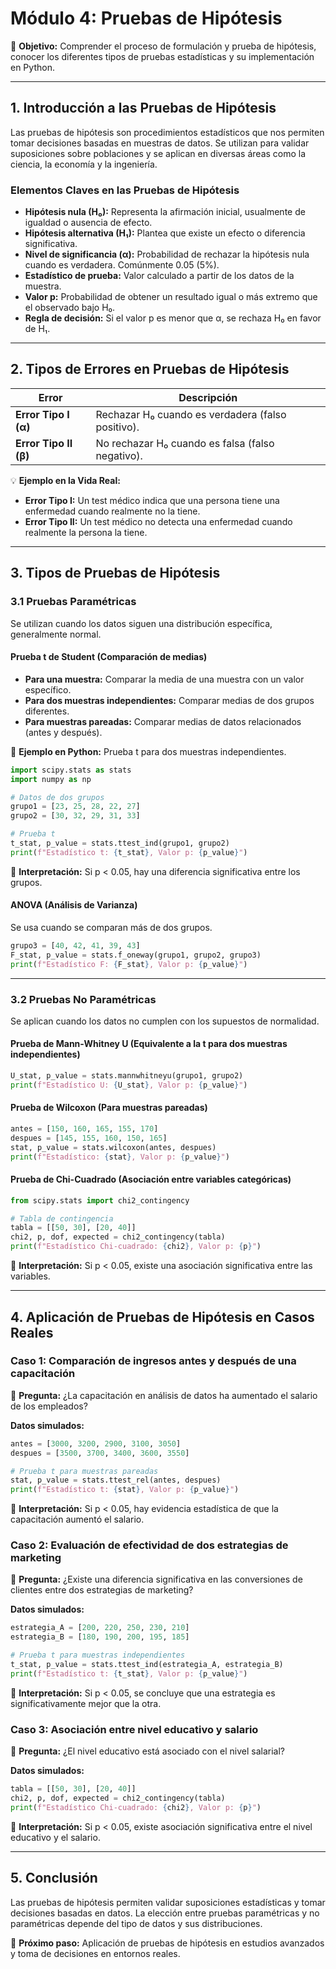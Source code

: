 # **Módulo 4: Pruebas de Hipótesis**

📌 **Objetivo:** Comprender el proceso de formulación y prueba de hipótesis, conocer los diferentes tipos de pruebas estadísticas y su implementación en Python.

---

## **1. Introducción a las Pruebas de Hipótesis**
Las pruebas de hipótesis son procedimientos estadísticos que nos permiten tomar decisiones basadas en muestras de datos. Se utilizan para validar suposiciones sobre poblaciones y se aplican en diversas áreas como la ciencia, la economía y la ingeniería.

### **Elementos Claves en las Pruebas de Hipótesis**
- **Hipótesis nula (H₀):** Representa la afirmación inicial, usualmente de igualdad o ausencia de efecto.
- **Hipótesis alternativa (H₁):** Plantea que existe un efecto o diferencia significativa.
- **Nivel de significancia (α):** Probabilidad de rechazar la hipótesis nula cuando es verdadera. Comúnmente 0.05 (5%).
- **Estadístico de prueba:** Valor calculado a partir de los datos de la muestra.
- **Valor p:** Probabilidad de obtener un resultado igual o más extremo que el observado bajo H₀.
- **Regla de decisión:** Si el valor p es menor que α, se rechaza H₀ en favor de H₁.

---

## **2. Tipos de Errores en Pruebas de Hipótesis**

| Error | Descripción |
|-------|-------------|
| **Error Tipo I (α)** | Rechazar H₀ cuando es verdadera (falso positivo). |
| **Error Tipo II (β)** | No rechazar H₀ cuando es falsa (falso negativo). |

💡 **Ejemplo en la Vida Real:**
- **Error Tipo I:** Un test médico indica que una persona tiene una enfermedad cuando realmente no la tiene.
- **Error Tipo II:** Un test médico no detecta una enfermedad cuando realmente la persona la tiene.

---

## **3. Tipos de Pruebas de Hipótesis**
### **3.1 Pruebas Paramétricas**
Se utilizan cuando los datos siguen una distribución específica, generalmente normal.

#### **Prueba t de Student** (Comparación de medias)
- **Para una muestra:** Comparar la media de una muestra con un valor específico.
- **Para dos muestras independientes:** Comparar medias de dos grupos diferentes.
- **Para muestras pareadas:** Comparar medias de datos relacionados (antes y después).

🔹 **Ejemplo en Python:** Prueba t para dos muestras independientes.
```python
import scipy.stats as stats
import numpy as np

# Datos de dos grupos
grupo1 = [23, 25, 28, 22, 27]
grupo2 = [30, 32, 29, 31, 33]

# Prueba t
t_stat, p_value = stats.ttest_ind(grupo1, grupo2)
print(f"Estadístico t: {t_stat}, Valor p: {p_value}")
```

📌 **Interpretación:** Si p < 0.05, hay una diferencia significativa entre los grupos.

#### **ANOVA (Análisis de Varianza)**
Se usa cuando se comparan más de dos grupos.

```python
grupo3 = [40, 42, 41, 39, 43]
F_stat, p_value = stats.f_oneway(grupo1, grupo2, grupo3)
print(f"Estadístico F: {F_stat}, Valor p: {p_value}")
```

---

### **3.2 Pruebas No Paramétricas**
Se aplican cuando los datos no cumplen con los supuestos de normalidad.

#### **Prueba de Mann-Whitney U** (Equivalente a la t para dos muestras independientes)
```python
U_stat, p_value = stats.mannwhitneyu(grupo1, grupo2)
print(f"Estadístico U: {U_stat}, Valor p: {p_value}")
```

#### **Prueba de Wilcoxon** (Para muestras pareadas)
```python
antes = [150, 160, 165, 155, 170]
despues = [145, 155, 160, 150, 165]
stat, p_value = stats.wilcoxon(antes, despues)
print(f"Estadístico: {stat}, Valor p: {p_value}")
```

#### **Prueba de Chi-Cuadrado** (Asociación entre variables categóricas)
```python
from scipy.stats import chi2_contingency

# Tabla de contingencia
tabla = [[50, 30], [20, 40]]
chi2, p, dof, expected = chi2_contingency(tabla)
print(f"Estadístico Chi-cuadrado: {chi2}, Valor p: {p}")
```

📌 **Interpretación:** Si p < 0.05, existe una asociación significativa entre las variables.

---

## **4. Aplicación de Pruebas de Hipótesis en Casos Reales**

### **Caso 1: Comparación de ingresos antes y después de una capacitación**
📌 **Pregunta:** ¿La capacitación en análisis de datos ha aumentado el salario de los empleados?

**Datos simulados:**
```python
antes = [3000, 3200, 2900, 3100, 3050]
despues = [3500, 3700, 3400, 3600, 3550]

# Prueba t para muestras pareadas
stat, p_value = stats.ttest_rel(antes, despues)
print(f"Estadístico t: {stat}, Valor p: {p_value}")
```
📌 **Interpretación:** Si p < 0.05, hay evidencia estadística de que la capacitación aumentó el salario.

### **Caso 2: Evaluación de efectividad de dos estrategias de marketing**
📌 **Pregunta:** ¿Existe una diferencia significativa en las conversiones de clientes entre dos estrategias de marketing?

**Datos simulados:**
```python
estrategia_A = [200, 220, 250, 230, 210]
estrategia_B = [180, 190, 200, 195, 185]

# Prueba t para muestras independientes
t_stat, p_value = stats.ttest_ind(estrategia_A, estrategia_B)
print(f"Estadístico t: {t_stat}, Valor p: {p_value}")
```
📌 **Interpretación:** Si p < 0.05, se concluye que una estrategia es significativamente mejor que la otra.

### **Caso 3: Asociación entre nivel educativo y salario**
📌 **Pregunta:** ¿El nivel educativo está asociado con el nivel salarial?

**Datos simulados:**
```python
tabla = [[50, 30], [20, 40]]
chi2, p, dof, expected = chi2_contingency(tabla)
print(f"Estadístico Chi-cuadrado: {chi2}, Valor p: {p}")
```
📌 **Interpretación:** Si p < 0.05, existe asociación significativa entre el nivel educativo y el salario.

---

## **5. Conclusión**
Las pruebas de hipótesis permiten validar suposiciones estadísticas y tomar decisiones basadas en datos. La elección entre pruebas paramétricas y no paramétricas depende del tipo de datos y sus distribuciones.

🚀 **Próximo paso:** Aplicación de pruebas de hipótesis en estudios avanzados y toma de decisiones en entornos reales.

